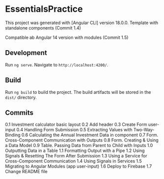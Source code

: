 # EssentialsPractice

This project was generated with [Angular CLI] version 18.0.0.
Template with standalone components (Commit 1.4)

Compatible ab Angular 14 version with modules (Commit 1.5)

## Development

Run `ng serve`. Navigate to `http://localhost:4200/`.

## Build

Run `ng build` to build the project. The build artifacts will be stored in the `dist/` directory.

## Commits

0.1 Investment calculator basic layout
0.2 Add header
0.3 Create Form user-input
0.4 Handling Form Submission
0.5 Extracting Values with Two-Way-Binding
0.6 Calculating the Annual Investment Data in component
0.7 Form. Cross-Component Communication with Outputs
0.8 Form. Creating & Using a Data Model
0.9 Table. Passing Data from Parent to Child with Inputs
1.0 Outputting Data in a Table
1.1 Formatting Output with a Pipe
1.2 Using Signals & Resetting The Form After Submission
1.3 Using a Service for Cross-Component Communication
1.4 Using Signals in Services
1.5 Migrating to Angular Modules (app user-input)
1.6 Deploy to Firebase
1.7 Change README file
